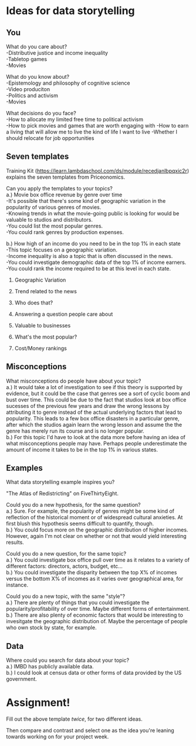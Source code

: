 # Ideas for data storytelling

## You

What do you care about?  
-Distributive justice and income inequality  
-Tabletop games  
-Movies  

What do you know about?  
-Epistemology and philosophy of cognitive science  
-Video produciton  
-Politics and activism  
-Movies  

What decisions do you face?   
-How to allocate my limited free time to political activism  
-How to pick movies and games that are worth engaging with
-How to earn a living that will allow me to live the kind of life I want to live
-Whether I should relocate for job opportunities

## Seven templates

Training Kit (https://learn.lambdaschool.com/ds/module/recedjanlbpqxic2r) explains the seven templates from Priceonomics.

Can you apply the templates to your topics?  
a.) Movie box office revenue by genre over time  
-It's possible that there's some kind of geographic variation in the popularity of various genres of movies.  
-Knowing trends in what the movie-going public is looking for would be valuable to studios and distributors.  
-You could list the most popular genres.  
-You could rank genres by production expenses.  
  
b.) How high of an income do you need to be in the top 1% in each state    
-This topic focuses on a geographic variation.  
-Income inequality is also a topic that is often discussed in the news.    
-You could investigate demographic data of the top 1% of income earners.    
-You could rank the income required to be at this level in each state.    
  
1. Geographic Variation


2. Trend related to the news


3. Who does that?


4. Answering a question people care about


5. Valuable to businesses


6. What's the most popular?


7. Cost/Money rankings


## Misconceptions

What misconceptions do people have about your topic?  
a.) It would take a lot of investigation to see if this theory is supported by evidence, but it could be the case that genres see a sort of cyclic boom and bust over time. This could be due to the fact that studios look at box office sucesses of the previous few years and draw the wrong lessons by attributing it to genre instead of the actual underlying factors that lead to popularity. This leads to a few box office disasters in a particular genre, after which the studios again learn the wrong lesson and assume the the genre has merely run its course and is no longer popular.  
b.) For this topic I'd have to look at the data more before having an idea of what misconceptions people may have. Perhaps people underestimate the amount of income it takes to be in the top 1% in various states.


## Examples

What data storytelling example inspires you?  

"The Atlas of Redistricting" on FiveThirtyEight.  

Could you do a new hypothesis, for the same question?  
a.) Sure. For example, the popularity of genres might be some kind of reflection of the historical moment or of widespread cultural anxieties. At first blush this hypothesis seems difficult to quantify, though.   
b.) You could focus more on the geographic distribution of higher incomes. However, again I'm not clear on whether or not that would yield interesting results.  
  
Could you do a new question, for the same topic?  
a.) You could investigate box office pull over time as it relates to a variety of different factors: directors, actors, budget, etc...  
b.) You could investigate the disparity between the top X% of incomes versus the bottom X% of incomes as it varies over geographical area, for instance.  
  
Could you do a new topic, with the same "style"?  
a.) There are plenty of things that you could investigate the popularity/profitability of over time. Maybe different forms of entertainment.  
b.) There are also plenty of economic factors that would be interesting to invesitgate the geographic distribution of. Maybe the percentage of people who own stock by state, for example.    
  
## Data
  
Where could you search for data about your topic?  
a.) IMBD has publicly available data.  
b.) I could look at census data or other forms of data provided by the US government.  
  
# Assignment!
  
Fill out the above template *twice*, for two different ideas.
  
Then compare and contrast and select one as the idea you're leaning towards
working on for your project week.
